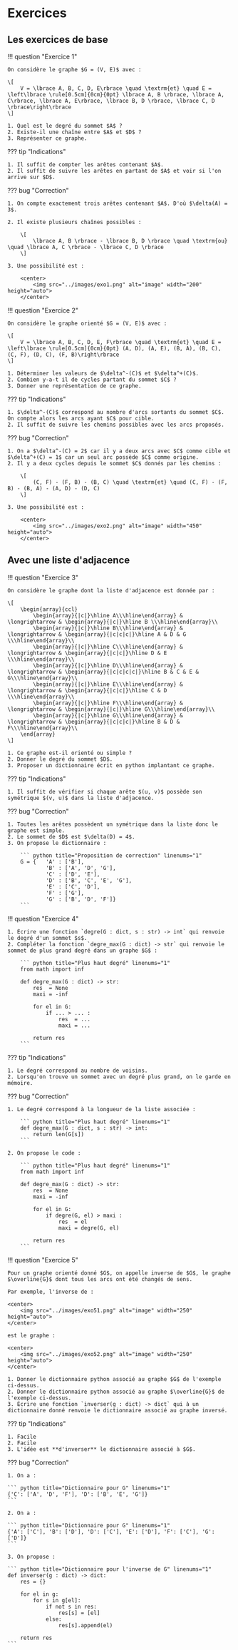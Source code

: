 # Exercices

## Les exercices de base

!!! question "Exercice 1"

    On considère le graphe $G = (V, E)$ avec :

    \[
        V = \lbrace A, B, C, D, E\rbrace \quad \textrm{et} \quad E = \left\lbrace \rule[0.5cm]{0cm}{0pt} \lbrace A, B \rbrace, \lbrace A, C\rbrace, \lbrace A, E\rbrace, \lbrace B, D \rbrace, \lbrace C, D \rbrace\right\rbrace
    \]

    1. Quel est le degré du sommet $A$ ?
    2. Existe-il une chaîne entre $A$ et $D$ ?
    3. Représenter ce graphe.

??? tip "Indications"

    1. Il suffit de compter les arêtes contenant $A$.
    2. Il suffit de suivre les arêtes en partant de $A$ et voir si l'on arrive sur $D$.

??? bug "Correction"

    1. On compte exactement trois arêtes contenant $A$. D'où $\delta(A) = 3$.

    2. Il existe plusieurs chaînes possibles :

        \[
            \lbrace A, B \rbrace - \lbrace B, D \rbrace \quad \textrm{ou} \quad \lbrace A, C \rbrace - \lbrace C, D \rbrace  
        \]

    3. Une possibilité est : 

        <center>
            <img src="../images/exo1.png" alt="image" width="200" height="auto">
        </center>

!!! question "Exercice 2"

    On considère le graphe orienté $G = (V, E)$ avec :

    \[
        V = \lbrace A, B, C, D, E, F\rbrace \quad \textrm{et} \quad E = \left\lbrace \rule[0.5cm]{0cm}{0pt} (A, D), (A, E), (B, A), (B, C), (C, F), (D, C), (F, B)\right\rbrace
    \]

    1. Déterminer les valeurs de $\delta^-(C)$ et $\delta^+(C)$.
    2. Combien y-a-t il de cycles partant du sommet $C$ ?
    3. Donner une représentation de ce graphe.

??? tip "Indications"

    1. $\delta^-(C)$ correspond au nombre d'arcs sortants du sommet $C$. On compte alors les arcs ayant $C$ pour cible.
    2. Il suffit de suivre les chemins possibles avec les arcs proposés.

??? bug "Correction"

    1. On a $\delta^-(C) = 2$ car il y a deux arcs avec $C$ comme cible et $\delta^+(C) = 1$ car un seul arc possède $C$ comme origine.
    2. Il y a deux cycles depuis le sommet $C$ donnés par les chemins :

        \[
            (C, F) - (F, B) - (B, C) \quad \textrm{et} \quad (C, F) - (F, B) - (B, A) - (A, D) - (D, C)
        \] 

    3. Une possibilité est : 

        <center>
            <img src="../images/exo2.png" alt="image" width="450" height="auto">
        </center>

## Avec une liste d'adjacence

!!! question "Exercice 3"

    On considère le graphe dont la liste d'adjacence est donnée par :

    \[
        \begin{array}{ccl}
            \begin{array}{|c|}\hline A\\\hline\end{array} & \longrightarrow & \begin{array}{|c|}\hline B \\\hline\end{array}\\
            \begin{array}{|c|}\hline B\\\hline\end{array} & \longrightarrow & \begin{array}{|c|c|c|}\hline A & D & G \\\hline\end{array}\\
            \begin{array}{|c|}\hline C\\\hline\end{array} & \longrightarrow & \begin{array}{|c|c|}\hline D & E \\\hline\end{array}\\
            \begin{array}{|c|}\hline D\\\hline\end{array} & \longrightarrow & \begin{array}{|c|c|c|c|}\hline B & C & E & G\\\hline\end{array}\\
            \begin{array}{|c|}\hline E\\\hline\end{array} & \longrightarrow & \begin{array}{|c|c|}\hline C & D \\\hline\end{array}\\
            \begin{array}{|c|}\hline F\\\hline\end{array} & \longrightarrow & \begin{array}{|c|}\hline G\\\hline\end{array}\\
            \begin{array}{|c|}\hline G\\\hline\end{array} & \longrightarrow & \begin{array}{|c|c|c|}\hline B & D & F\\\hline\end{array}\\
        \end{array}
    \]

    1. Ce graphe est-il orienté ou simple ?
    2. Donner le degré du sommet $D$.
    3. Proposer un dictionnaire écrit en python implantant ce graphe.

??? tip "Indications"

    1. Il suffit de vérifier si chaque arête $(u, v)$ possède son symétrique $(v, u)$ dans la liste d'adjacence.

??? bug "Correction"

    1. Toutes les arêtes possèdent un symétrique dans la liste donc le graphe est simple.
    2. Le sommet de $D$ est $\delta(D) = 4$.
    3. On propose le dictionnaire :

        ``` python title="Proposition de correction" linenums="1"
        G = {   'A' : ['B'],
                'B' : ['A', 'D', 'G'],
                'C' : ['D', 'E'],
                'D' : ['B', 'C', 'E', 'G'],
                'E' : ['C', 'D'],
                'F' : ['G'],
                'G' : ['B', 'D', 'F']}
        ```

!!! question "Exercice 4"

    1. Écrire une fonction `degre(G : dict, s : str) -> int` qui renvoie le degré d'un sommet $s$.
    2. Compléter la fonction `degre_max(G : dict) -> str` qui renvoie le sommet de plus grand degré dans un graphe $G$ :

        ``` python title="Plus haut degré" linenums="1"
        from math import inf

        def degre_max(G : dict) -> str:
            res  = None
            maxi = -inf

            for el in G:
                if ... > ... :
                    res  = ...
                    maxi = ...

            return res
        ```

??? tip "Indications"

    1. Le degré correspond au nombre de voisins.
    2. Lorsqu'on trouve un sommet avec un degré plus grand, on le garde en mémoire.

??? bug "Correction"

    1. Le degré correspond à la longueur de la liste associée :

        ``` python title="Plus haut degré" linenums="1"
        def degre_max(G : dict, s : str) -> int:
            return len(G[s])
        ```

    2. On propose le code :

        ``` python title="Plus haut degré" linenums="1"
        from math import inf

        def degre_max(G : dict) -> str:
            res  = None
            maxi = -inf

            for el in G:
                if degre(G, el) > maxi :
                    res  = el
                    maxi = degre(G, el)

            return res
        ```

!!! question "Exercice 5"

    Pour un graphe orienté donné $G$, on appelle inverse de $G$, le graphe $\overline{G}$ dont tous les arcs ont été changés de sens.

    Par exemple, l'inverse de :

    <center>
        <img src="../images/exo51.png" alt="image" width="250" height="auto">
    </center>

    est le graphe :

    <center>
        <img src="../images/exo52.png" alt="image" width="250" height="auto">
    </center>

    1. Donner le dictionnaire python associé au graphe $G$ de l'exemple ci-dessus.
    2. Donner le dictionnaire python associé au graphe $\overline{G}$ de l'exemple ci-dessus.
    3. Écrire une fonction `inverser(g : dict) -> dict` qui à un dictionnaire donné renvoie le dictionnaire associé au graphe inversé.

??? tip "Indications"

    1. Facile
    2. Facile
    3. L'idée est **d'inverser** le dictionnaire associé à $G$.

??? bug "Correction"

    1. On a :

    ``` python title="Dictionnaire pour G" linenums="1"
    {'C': ['A', 'D', 'F'], 'D': ['B', 'E', 'G']}
    ```

    2. On a :

    ``` python title="Dictionnaire pour G" linenums="1"
    {'A': ['C'], 'B': ['D'], 'D': ['C'], 'E': ['D'], 'F': ['C'], 'G': ['D']}
    ```

    3. On propose :

    ``` python title="Dictionnaire pour l'inverse de G" linenums="1"
    def inverser(g : dict) -> dict:
        res = {}
        
        for el in g:
            for s in g[el]:
                if not s in res:
                    res[s] = [el]
                else:
                    res[s].append(el)
            
        return res
    ```